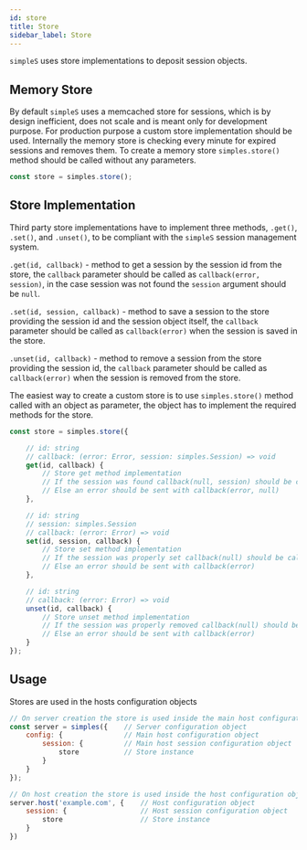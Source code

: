 ```yaml
---
id: store
title: Store
sidebar_label: Store
---
```


`simpleS` uses store implementations to deposit session objects.

## Memory Store

By default `simpleS` uses a memcached store for sessions, which is by design inefficient, does not scale and is meant only for development purpose. For production purpose a custom store implementation should be used. Internally the memory store is checking every minute for expired sessions and removes them. To create a memory store `simples.store()` method should be called without any parameters.

```js
const store = simples.store();
```

## Store Implementation

Third party store implementations have to implement three methods, `.get()`, `.set()`, and `.unset()`, to be compliant with the `simpleS` session management system.

`.get(id, callback)` - method to get a session by the session id from the store, the `callback` parameter should be called as `callback(error, session)`, in the case session was not found the `session` argument should be `null`.

`.set(id, session, callback)` - method to save a session to the store providing the session id and the session object itself, the `callback` parameter should be called as `callback(error)` when the session is saved in the store.

`.unset(id, callback)` - method to remove a session from the store providing the session id, the `callback` parameter should be called as `callback(error)` when the session is removed from the store.

The easiest way to create a custom store is to use `simples.store()` method called with an object as parameter, the object has to implement the required methods for the store.

```js
const store = simples.store({

    // id: string
    // callback: (error: Error, session: simples.Session) => void
    get(id, callback) {
        // Store get method implementation
        // If the session was found callback(null, session) should be called
        // Else an error should be sent with callback(error, null)
    },

    // id: string
    // session: simples.Session
    // callback: (error: Error) => void
    set(id, session, callback) {
        // Store set method implementation
        // If the session was properly set callback(null) should be called
        // Else an error should be sent with callback(error)
    },

    // id: string
    // callback: (error: Error) => void
    unset(id, callback) {
        // Store unset method implementation
        // If the session was properly removed callback(null) should be called
        // Else an error should be sent with callback(error)
    }
});
```

## Usage

Stores are used in the hosts configuration objects

```js
// On server creation the store is used inside the main host configuration object
const server = simples({    // Server configuration object
    config: {               // Main host configuration object
        session: {          // Main host session configuration object
            store           // Store instance
        }
    }
});

// On host creation the store is used inside the host configuration object
server.host('example.com', {    // Host configuration object
    session: {                  // Host session configuration object
        store                   // Store instance
    }
})
```